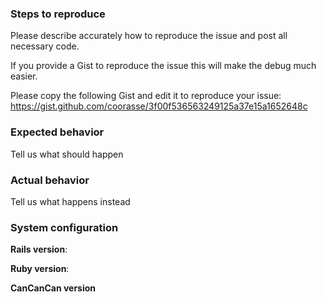 ### Steps to reproduce

Please describe accurately how to reproduce the issue and post all necessary code.

If you provide a Gist to reproduce the issue this will make the debug much easier.

Please copy the following Gist and edit it to reproduce your issue: https://gist.github.com/coorasse/3f00f536563249125a37e15a1652648c

### Expected behavior
Tell us what should happen

### Actual behavior
Tell us what happens instead

### System configuration
**Rails version**:

**Ruby version**:

**CanCanCan version**

